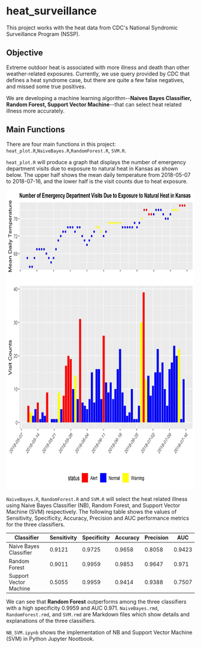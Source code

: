 # heat_surveillance
This project works with the heat data from CDC's National Syndromic Surveillance Program (NSSP).

## Objective

Extreme outdoor heat is associated with more illness and death than other weather-related exposures. Currently, we use query provided by CDC that defines a heat syndrome case, but there are quite a few false negatives, and missed some true positives.

We are developing a machine learning algorithm--**Naives Bayes Classifier, Random Forest, Support Vector Machine**--that can select heat related illness more accurately.

## Main Functions
There are four main functions in this project: `heat_plot.R`,`NaiveBayes.R`,`RandomForest.R`, `SVM.R`.

`heat_plot.R` will produce a graph that displays the number of emergency department visits due to exposure to natural heat in Kansas as shown below. The upper half shows the mean daily temperature from 2018-05-07 to 2018-07-16, and the lower half is the visit counts due to heat exposure.

<img src="https://github.com/Mengjiao0714/heat_surveillance/blob/master/Exposure_To_Heat_kansas.jpg" width="700" height="800" />


`NaiveBayes.R`, `RandomForest.R` and `SVM.R` will select the heat related illness using Naive Bayes Classifier (NB), Random Forest, and Support Vector Machine (SVM) respectively. The following table shows the values of Sensitivity, Specificity, Accuracy, Precision and AUC performance metrics for the three classifiers.

| Classifier  | Sensitivity | Specificity | Accuracy | Precision | AUC|
| ------------- | ------------- |----------- |-------|-----------|----|
| Naive Bayes Classifier  | 0.9121 | 0.9725| 0.9658 | 0.8058 | 0.9423 |
| Random Forest       |0.9011 | 0.9959| 0.9853 | 0.9647 | 0.971 |
|Support Vector Machine| 0.5055| 0.9959| 0.9414 | 0.9388 | 0.7507|

We can see that **Random Forest** outperforms among the three classifiers with a high specificity 0.9959 and AUC 0.971. `NaiveBayes.rmd`, `RandomForest.rmd`, and `SVM.rmd` are Markdown files which show details and explanations of the three classifiers.

`NB_SVM.ipynb` shows the implementation of NB and Support Vector Machine (SVM) in Python Jupyter Nootbook.
